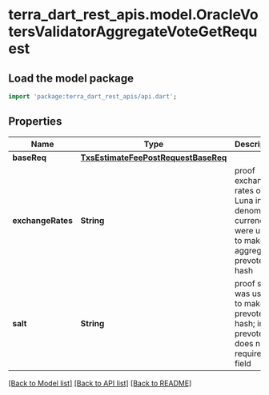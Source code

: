 # terra_dart_rest_apis.model.OracleVotersValidatorAggregateVoteGetRequest

## Load the model package
```dart
import 'package:terra_dart_rest_apis/api.dart';
```

## Properties
Name | Type | Description | Notes
------------ | ------------- | ------------- | -------------
**baseReq** | [**TxsEstimateFeePostRequestBaseReq**](TxsEstimateFeePostRequestBaseReq.md) |  | [optional] 
**exchangeRates** | **String** | proof exchange rates of Luna in denom currency were used to make aggregate prevote hash | [optional] 
**salt** | **String** | proof salt was used to make prevote hash; initial prevote does not require this field | [optional] 

[[Back to Model list]](../README.md#documentation-for-models) [[Back to API list]](../README.md#documentation-for-api-endpoints) [[Back to README]](../README.md)



